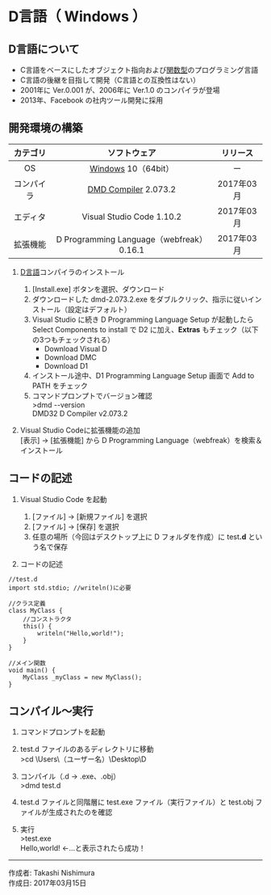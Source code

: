 # D言語（ Windows ）

## D言語について

* C言語をベースにしたオブジェクト指向および[関数型](http://bit.ly/1KTmmNW)のプログラミング言語
* C言語の後継を目指して開発（C言語との互換性はない）
* 2001年に Ver.0.001 が、2006年に Ver.1.0 のコンパイラが登場
* 2013年、Facebook の社内ツール開発に採用

## 開発環境の構築

|カテゴリ|ソフトウェア|リリース|
|:--:|:--:|:--:|
|OS|[Windows](https://ja.wikipedia.org/wiki/Microsoft_Windows) 10（64bit）|ー|
|コンパイラ|[DMD Compiler](https://dlang.org/dmd-windows.html) 2.073.2|2017年03月|
|エディタ|Visual Studio Code 1.10.2|2017年03月|
|拡張機能|D Programming Language（webfreak）0.16.1|2017年03月|

1. [D言語](http://bit.ly/2nqHu4F)コンパイラのインストール  
    1. [Install.exe] ボタンを選択、ダウンロード
    1. ダウンロードした dmd-2.073.2.exe をダブルクリック、指示に従いインストール（設定はデフォルト） 
    1. Visual Studio に続き D Programming Language Setup が起動したら Select Components to install で D2 に加え、<b>Extras</b> もチェック（以下の3つもチェックされる）
        * Download Visual D
        * Download DMC
        * Download D1
    1. インストール途中、D1 Programming Language Setup 画面で Add to PATH をチェック
    1. コマンドプロンプトでバージョン確認  
        \>dmd --version  
        DMD32 D Compiler v2.073.2

1. Visual Studio Codeに拡張機能の追加  
    [表示] → [拡張機能] から D Programming Language（webfreak）を検索＆インストール

## コードの記述

1. Visual Studio Code を起動
    1. [ファイル] → [新規ファイル] を選択
    1. [ファイル] → [保存] を選択
    1. 任意の場所（今回はデスクトップ上に D フォルダを作成）に test<b>.d</b> という名で保存

1. コードの記述
```
//test.d
import std.stdio; //writeln()に必要

//クラス定義
class MyClass {
    //コンストラクタ
    this() {
        writeln("Hello,world!");
    }
}

//メイン関数
void main() {
    MyClass _myClass = new MyClass();
}
```

## コンパイル〜実行

1. コマンドプロンプトを起動

1. test.d ファイルのあるディレクトリに移動  
\>cd \Users\（ユーザー名）\Desktop\D

1. コンパイル（.d → .exe、.obj）  
\>dmd test.d

1. test.d ファイルと同階層に test.exe ファイル（実行ファイル）と test.obj ファイルが生成されたのを確認

1. 実行  
\>test.exe  
Hello,world! ←…と表示されたら成功！

***
作成者: Takashi Nishimura  
作成日: 2017年03月15日